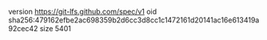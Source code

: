 version https://git-lfs.github.com/spec/v1
oid sha256:479162efbe2ac698359b2d6cc3d8cc1c1472161d20141ac16e613419a92cec42
size 5401
